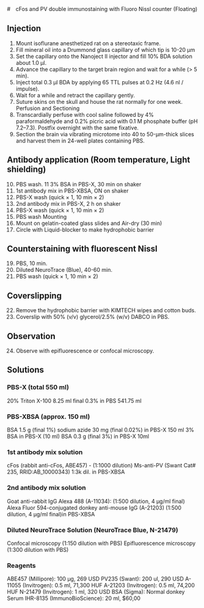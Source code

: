 #　cFos and PV double immunostaining
with Fluoro Nissl counter (Floating)
## Injection
1. Mount isoflurane anesthetized rat on a stereotaxic frame.
2. Fill mineral oil into a Drummond glass capillary of which tip is 10-20 μm
3. Set the capillary onto the Nanoject II injector and fill 10% BDA solution about 1.0 μl.
4. Advance the capillary to the target brain region and wait for a while (> 5 min).
5. Inject total 0.3 μl BDA by applying 65 TTL pulses at 0.2 Hz (4.6 nl / impulse).
6. Wait for a while and retract the capillary gently.
7. Suture skins on the skull and house the rat normally for one week.
Perfusion and Sectioning
8. Transcardially perfuse with cool saline followed by 4% paraformaldehyde and 0.2% picric 
acid with 0.1 M phosphate buffer (pH 7.2–7.3). Postfix overnight with the same fixative.
9. Section the brain via vibrating microtome into 40 to 50-μm-thick slices and harvest them in 24-well plates containing PBS.
## Antibody application (Room temperature, Light shielding)
10. PBS wash.
11 3% BSA in PBS-X, 30 min on shaker
12. 1st antibody mix in PBS-XBSA, ON on shaker
13. PBS-X wash (quick × 1, 10 min × 2)
14. 2nd antibody mix in PBS-X, 2 h on shaker
15. PBS-X wash (quick × 1, 10 min × 2)
16. PBS wash Mounting
17. Mount on gelatin-coated glass slides and Air-dry (30 min)
18. Circle with Liquid-blocker to make hydrophobic barrier
## Counterstaining with fluorescent Nissl
19. PBS, 10 min.
20. Diluted NeuroTrace (Blue), 40-60 min.
21. PBS wash (quick × 1, 10 min × 2)
## Coverslipping
22. Remove the hydrophobic barrier with KIMTECH wipes and cotton buds.
23. Coverslip with 50% (v/v) glycerol/2.5% (w/v) DABCO in PBS.
## Observation
24. Observe with epifluorescence or confocal microscopy.
## Solutions
### PBS-X (total 550 ml)
20% Triton X-100 8.25 ml final 0.3%
in PBS 541.75 ml
### PBS-XBSA (approx. 150 ml)
BSA 1.5 g (final 1%)
sodium azide 30 mg (final 0.02%)
in PBS-X 150 ml
3% BSA in PBS-X (10 ml)
BSA 0.3 g (final 3%)
in PBS-X 10ml
### 1st antibody mix solution
cFos (rabbit anti-cFos, ABE457) - (1:1000 dilution)
Ms-anti-PV (Swant Cat# 235, RRID:AB_10000343) 1:3k dil.
in PBS-XBSA
### 2nd antibody mix solution
Goat anti-rabbit IgG Alexa 488 (A-11034): (1:500 dilution, 4 μg/ml final)
Alexa Fluor 594-conjugated donkey anti-mouse IgG (A-21203) (1:500 dilution, 4 μg/ml final)in PBS-XBSA
### Diluted NeuroTrace Solution (NeuroTrace Blue, N-21479)
Confocal microscopy (1:150 dilution with PBS)
Epifluorescence microscopy (1:300 dilution with PBS)
### Reagents
ABE457 (Millipore): 100 μg, 269 USD
PV235 (Swant): 200 ul, 290 USD
A-11055 (Invitrogen): 0.5 ml, 71,300 HUF
A-21203 (Invitrogen): 0.5 ml, 74,200 HUF
N-21479 (Invitrogen): 1 ml, 320 USD
BSA (Sigma):
Normal donkey Serum IHR-8135 (ImmunoBioScience): 20 ml, $60,00
